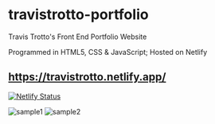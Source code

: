 # travistrotto-portfolio
Travis Trotto's Front End Portfolio Website

Programmed in HTML5, CSS & JavaScript; Hosted on Netlify
## https://travistrotto.netlify.app/ 
[![Netlify Status](https://api.netlify.com/api/v1/badges/92baa975-03a2-4a61-8cb7-15bb2f3d6989/deploy-status)](https://app.netlify.com/sites/travistrotto/deploys)

![sample1](https://user-images.githubusercontent.com/54992930/116954998-5867cb80-ac5f-11eb-9db3-b78ee2ade310.png)
![sample2](https://user-images.githubusercontent.com/54992930/116954997-5867cb80-ac5f-11eb-9c26-5833904f67ed.png)
